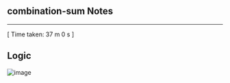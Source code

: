 <h2>combination-sum Notes</h2><hr>[ Time taken: 37 m 0 s ]

## Logic 
![image](https://github.com/shubhanshu1911/DSA-Questions/assets/100808882/e742a4c8-e360-49a9-9418-77dd6afafa3b)
